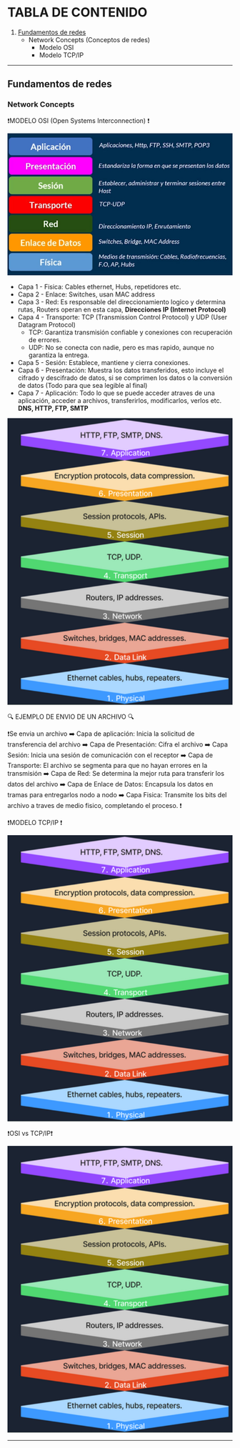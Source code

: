# TABLA DE CONTENIDO

1. [Fundamentos de redes](#fundamentos-de-redes)
   - Network Concepts (Conceptos de redes)
     - Modelo OSI
     - Modelo TCP/IP

---

## Fundamentos de redes
### Network Concepts

❗MODELO OSI (Open Systems Interconnection) ❗

![Estructura Mundo Digital](../images/modelo-OSI.jpg)

- Capa 1 - Fisica: Cables ethernet, Hubs, repetidores etc.
- Capa 2 - Enlace: Switches, usan MAC address
- Capa 3 - Red: Es responsable del direccionamiento logico y determina rutas, Routers operan en esta capa, **Direcciones IP (Internet Protocol)**
- Capa 4 - Transporte: TCP (Transmission Control Protocol) y UDP (User Datagram Protocol)
     - TCP: Garantiza transmisión confiable y conexiones con recuperación de errores.
     - UDP: No se conecta con nadie, pero es mas rapido, aunque no garantiza la entrega.
- Capa 5 - Sesión: Establece, mantiene y cierra conexiones.
- Capa 6 - Presentación: Muestra los datos transferidos, esto incluye el cifrado y descifrado de datos, si se comprimen los datos o la conversión de datos (Todo para que sea legible al final)
- Capa 7 - Aplicación: Todo lo que se puede acceder atraves de una aplicación, acceder a archivos, transferirlos, modificarlos, verlos etc. **DNS, HTTP, FTP, SMTP**

![Estructura Mundo Digital](../images/modelo-OSI-2.png)

🔍 EJEMPLO DE ENVIO DE UN ARCHIVO 🔍

❗Se envia un archivo ➡️ Capa de aplicación: Inicia la solicitud de transferencia del archivo ➡️ Capa de Presentación: Cifra el archivo ➡️ Capa Sesión: Inicia una sesión de comunicación con el receptor ➡️ Capa de Transporte: El archivo se segmenta para que no hayan errores en la transmisión ➡️ Capa de Red: Se determina la mejor ruta para transferir los datos del archivo ➡️ Capa de Enlace de Datos: Encapsula los datos en tramas para entregarlos nodo a nodo ➡️ Capa Fisica: Transmite los bits del archivo a traves de medio fisico, completando el proceso. ❗

❗MODELO TCP/IP ❗

![Estructura Mundo Digital](../images/modelo-OSI-2.png)

❗OSI vs TCP/IP❗

![Estructura Mundo Digital](../images/modelo-OSI-2.png)

---
